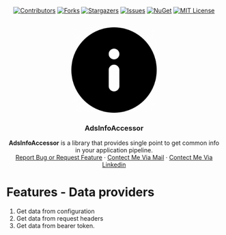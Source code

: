 <!-- PROJECT SHIELDS -->
<div style="text-align: center">

[![Contributors][contributors-shield]][contributors-url]
[![Forks][forks-shield]][forks-url]
[![Stargazers][stars-shield]][stars-url]
[![Issues][issues-shield]][issues-url]
[![NuGet][nuget-shield]][nuget-url]
[![MIT License][license-shield]][license-url]
</div>


<!-- PROJECT LOGO -->
<br />
<div style="text-align: center" >
<img src="https://github.com/adessoTurkey-dotNET/AdsInfoAccessor/blob/main/logo.png" alt="Logo" width="200" height="200">


<h3 align="center">AdsInfoAccessor</h3>

  <p style="text-align: center">
<b>AdsInfoAccessor</b> is a library that provides single point to get common info in your application pipeline.
 <br />
    <a href="https://github.com/adessoTurkey-dotNET/AdsInfoAccessor/issues">Report Bug or Request Feature</a>
    ·
    <a href="mailto:mail@anildursunsenel.com?subject=AdsInfoAccessor">Contect Me Via Mail</a>
    ·
    <a href="https://www.linkedin.com/in/anıl-dursun-şenel">Contect Me Via Linkedin</a>
  </p>
</div>

# Features - Data providers
1. Get data from configuration
2. Get data from request headers
3. Get data from bearer token.


<!-- MARKDOWN LINKS & IMAGES -->
[contributors-shield]: https://img.shields.io/github/contributors/adessoTurkey-dotNET/AdsInfoAccessor.svg?style=for-the-badge
[contributors-url]: https://github.com/adessoTurkey-dotNET/AdsInfoAccessor/graphs/contributors
[forks-shield]: https://img.shields.io/github/forks/adessoTurkey-dotNET/AdsInfoAccessor.svg?style=for-the-badge
[forks-url]: https://github.com/adessoTurkey-dotNET/AdsInfoAccessor/network/members
[stars-shield]: https://img.shields.io/github/stars/adessoTurkey-dotNET/AdsInfoAccessor.svg?style=for-the-badge
[stars-url]: https://github.com/adessoTurkey-dotNET/AdsInfoAccessor/stargazers
[issues-shield]: https://img.shields.io/github/issues/adessoTurkey-dotNET/AdsInfoAccessor.svg?style=for-the-badge
[issues-url]: https://github.com/adessoTurkey-dotNET/AdsInfoAccessor/issues
[license-shield]: https://img.shields.io/github/license/adessoTurkey-dotNET/AdsInfoAccessor.svg?style=for-the-badge
[license-url]: https://github.com/adessoTurkey-dotNET/AdsInfoAccessor/blob/main/LICENSE
[linkedin-shield]: https://img.shields.io/badge/-LinkedIn-black.svg?style=for-the-badge&logo=linkedin&colorB=555
[linkedin-url]: https://linkedin.com/in/tolgacakirx
[.Net]: https://img.shields.io/badge/.NET-5C2D91?style=for-the-badge&logo=.net&logoColor=white
[.Net-shield]: https://img.shields.io/badge/.NET-5C2D91?
[nuget-shield]: https://img.shields.io/nuget/v/AdsInfoAccessor?style=for-the-badge
[nuget-url]: https://www.nuget.org/packages/AdsInfoAccessor
